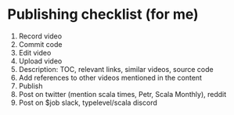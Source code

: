 # Publishing checklist (for me)

1. Record video
2. Commit code
3. Edit video
4. Upload video
5. Description: TOC, relevant links, similar videos, source code
6. Add references to other videos mentioned in the content
7. Publish
8. Post on twitter (mention scala times, Petr, Scala Monthly), reddit
9. Post on $job slack, typelevel/scala discord
